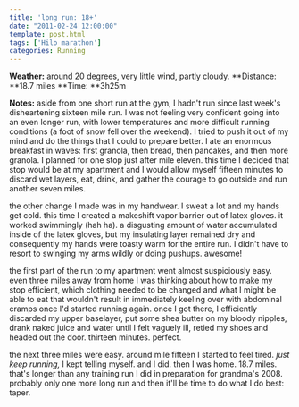 ```yaml
---
title: 'long run: 18+'
date: "2011-02-24 12:00:00"
template: post.html
tags: ['Hilo marathon']
categories: Running
---
```


**Weather:** around 20 degrees, very little wind, partly cloudy. 
**Distance: **18.7 miles 
**Time: **3h25m  
  
**Notes:** aside from one short run at the gym, I hadn't run since last week's disheartening sixteen mile run. I was not feeling very confident going into an even longer run, with lower temperatures and more difficult running conditions (a foot of snow fell over the weekend). I tried to push it out of my mind and do the things that I could to prepare better. I ate an enormous breakfast in waves: first granola, then bread, then pancakes, and then more granola. I planned for one stop just after mile eleven. this time I decided that stop would be at my apartment and I would allow myself fifteen minutes to discard wet layers, eat, drink, and gather the courage to go outside and run another seven miles.   
  
the other change I made was in my handwear. I sweat a lot and my hands get cold. this time I created a makeshift vapor barrier out of latex gloves. it worked swimmingly (hah ha). a disgusting amount of water accumulated inside of the latex gloves, but my insulating layer remained dry and consequently my hands were toasty warm for the entire run. I didn't have to resort to swinging my arms wildly or doing pushups. awesome!  
  
the first part of the run to my apartment went almost suspiciously easy. even three miles away from home I was thinking about how to make my stop efficient, which clothing needed to be changed and what I might be able to eat that wouldn't result in immediately keeling over with abdominal cramps once I'd started running again. once I got there, I efficiently discarded my upper baselayer, put some shea butter on my bloody nipples, drank naked juice and water until I felt vaguely ill, retied my shoes and headed out the door. thirteen minutes. perfect.  
  
the next three miles were easy. around mile fifteen I started to feel tired. *just keep running,* I kept telling myself. and I did. then I was home. 18.7 miles. that's longer than any training run I did in preparation for grandma's 2008. probably only one more long run and then it'll be time to do what I do best: taper.
